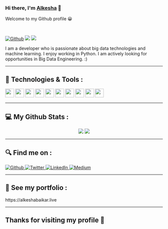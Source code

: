 ### Hi there, I'm [Alkesha](https://alkeshabaikar.live) 👋
Welcome to my Github profile 😀

<br>

[![Github](https://img.shields.io/github/followers/freesoul84?label=Follow&style=social)](https://github.com/freesoul84)
![](https://komarev.com/ghpvc/?username=freesoul84)
![](https://visitor-badge.laobi.icu/badge?page_id=freesoul84.freesoul84)

<p>I am a developer who is passionate about big data technologies and machine learning. I enjoy working in Python. I am actively looking for opportunities in Big Data Engineering. :)</p>

<hr/>

## 🔧 <b>Technologies & Tools :</b>
<p>
<code><img height="28" src="https://cdn.svgporn.com/logos/python.svg"></code>
  <code><img height="28" src="https://cdn.svgporn.com/logos/pandas.svg"></code>
  <code><img height="28" src="https://cdn.svgporn.com/logos/numpy.svg"></code>
<code><img height="28" src="https://cdn.svgporn.com/logos/javascript.svg"></code>
<code><img height="28" src="https://cdn.svgporn.com/logos/bootstrap.svg"></code>
<code><img height="28" src="https://cdn.svgporn.com/logos/css-3.svg"></code>
<code><img height="28" src="https://cdn.svgporn.com/logos/flask.svg"></code>
<code><img height="28" src="https://cdn.svgporn.com/logos/git-icon.svg"></code>
<code><img height="28" src="https://cdn.svgporn.com/logos/jupyter.svg"></code>
<code><img height="28" src="https://cdn.svgporn.com/logos/php.svg"></code>
</p>

<hr/>

## 💻 <b>My Github Stats :</b>
<p align = "center">
  <img src = "https://github-readme-stats.vercel.app/api?username=freesoul84&show_icons=true&theme=chartreuse-dark&line_height=40">
  <img src = "https://github-readme-stats.vercel.app/api/top-langs/?username=freesoul84&theme=chartreuse-dark">
</p>
<hr/>

## 🔍 <b>Find me on :</b>
<p>
<a href="https://github.com/freesoul84" target="_blank"><img alt="Github" 
src="https://img.shields.io/badge/GitHub-%2312100E.svg?&style=for-the-badge&logo=Github&logoColor=white" />
</a> 
<a href="https://twitter.com/ocean5791" target="_blank"><img alt="Twitter" 
src="https://img.shields.io/badge/twitter-%2312100E.svg?&style=for-the-badge&logo=twitter&logoColor=blue" />
</a> 
<a href="https://www.linkedin.com/in/alkeshab" target="_blank"><img alt="LinkedIn" 
src="https://img.shields.io/badge/linkedin-%2312100E.svg?&style=for-the-badge&logo=linkedin&logoColor=blue" />
</a> 
<a href="https://medium.com/@alkeshab" target="_blank"><img alt="Medium" 
src="https://img.shields.io/badge/medium-%2312100E.svg?&style=for-the-badge&logo=medium&logoColor=white" />
</a>
</p>
<hr/>

## 🔗 <b> See my portfolio :</b>
<p href="https://alkeshabaikar.live" target="_blank">https://alkeshabaikar.live</p>
<hr/>

## Thanks for visiting my profile 🙂
